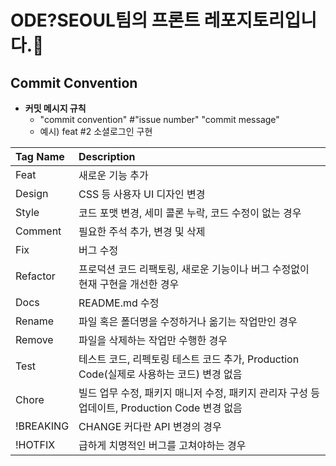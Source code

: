 # ODE?SEOUL팀의 프론트 레포지토리입니다.🌳

## Commit Convention

- **커밋 메시지 규칙** 
  - "commit convention" #"issue number" "commit message"
  - 예시) feat #2 소셜로그인 구현
    
| Tag Name | Description |
|:---------|:------------|
Feat |	새로운 기능 추가
Design |	CSS 등 사용자 UI 디자인 변경
Style |	코드 포맷 변경, 세미 콜론 누락, 코드 수정이 없는 경우
Comment |	필요한 주석 추가, 변경 및 삭제
Fix |	버그 수정
Refactor |	프로덕션 코드 리팩토링, 새로운 기능이나 버그 수정없이 현재 구현을 개선한 경우
Docs |	README.md 수정
Rename |	파일 혹은 폴더명을 수정하거나 옮기는 작업만인 경우
Remove |	파일을 삭제하는 작업만 수행한 경우
Test |	테스트 코드, 리펙토링 테스트 코드 추가, Production Code(실제로 사용하는 코드) 변경 없음
Chore |	빌드 업무 수정, 패키지 매니저 수정, 패키지 관리자 구성 등 업데이트, Production Code 변경 없음
!BREAKING | CHANGE	커다란 API 변경의 경우
!HOTFIX |	급하게 치명적인 버그를 고쳐야하는 경우
